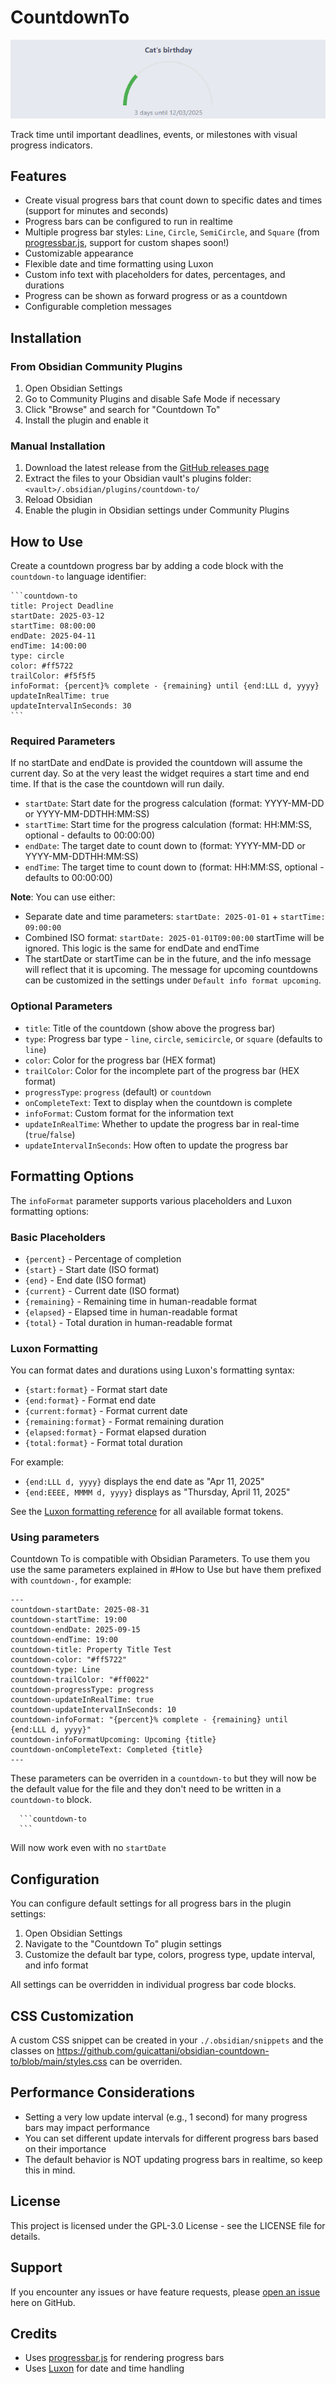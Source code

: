 # CountdownTo

![CountdownTo](./screenshot.png)

Track time until important deadlines, events, or milestones with visual progress indicators.

## Features

- Create visual progress bars that count down to specific dates and times (support for minutes and seconds)
- Progress bars can be configured to run in realtime
- Multiple progress bar styles: `Line`, `Circle`, `SemiCircle`, and `Square` (from [progressbar.js](https://kimmobrunfeldt.github.io/progressbar.js/), support for custom shapes soon!)
- Customizable appearance
- Flexible date and time formatting using Luxon
- Custom info text with placeholders for dates, percentages, and durations
- Progress can be shown as forward progress or as a countdown
- Configurable completion messages

## Installation

### From Obsidian Community Plugins

1. Open Obsidian Settings
2. Go to Community Plugins and disable Safe Mode if necessary
3. Click "Browse" and search for "Countdown To"
4. Install the plugin and enable it

### Manual Installation

1. Download the latest release from the [GitHub releases page](https://github.com/guicattani/countdown-to/releases)
2. Extract the files to your Obsidian vault's plugins folder: `<vault>/.obsidian/plugins/countdown-to/`
3. Reload Obsidian
4. Enable the plugin in Obsidian settings under Community Plugins

## How to Use

Create a countdown progress bar by adding a code block with the `countdown-to` language identifier:
````
```countdown-to
title: Project Deadline
startDate: 2025-03-12
startTime: 08:00:00
endDate: 2025-04-11
endTime: 14:00:00
type: circle
color: #ff5722
trailColor: #f5f5f5
infoFormat: {percent}% complete - {remaining} until {end:LLL d, yyyy}
updateInRealTime: true
updateIntervalInSeconds: 30
```
````
### Required Parameters

If no startDate and endDate is provided the countdown will assume the current day. So at the very least the widget requires a start time and end time. If that is the case the countdown will run daily.

- `startDate`: Start date for the progress calculation (format: YYYY-MM-DD or YYYY-MM-DDTHH:MM:SS)
- `startTime`: Start time for the progress calculation (format: HH:MM:SS, optional - defaults to 00:00:00)
- `endDate`: The target date to count down to (format: YYYY-MM-DD or YYYY-MM-DDTHH:MM:SS)
- `endTime`: The target time to count down to (format: HH:MM:SS, optional - defaults to 00:00:00)

**Note**: You can use either:
- Separate date and time parameters: `startDate: 2025-01-01` + `startTime: 09:00:00`
- Combined ISO format: `startDate: 2025-01-01T09:00:00` startTime will be ignored. This logic is the same for endDate and endTime
- The startDate or startTime can be in the future, and the info message will reflect that it is upcoming. The message for upcoming countdowns can be customized in the settings under `Default info format upcoming`.

### Optional Parameters

- `title`: Title of the countdown (show above the progress bar)
- `type`: Progress bar type - `line`, `circle`, `semicircle`, or `square` (defaults to `line`)
- `color`: Color for the progress bar (HEX format)
- `trailColor`: Color for the incomplete part of the progress bar (HEX format)
- `progressType`: `progress` (default) or `countdown`
- `onCompleteText`: Text to display when the countdown is complete
- `infoFormat`: Custom format for the information text
- `updateInRealTime`: Whether to update the progress bar in real-time (`true`/`false`)
- `updateIntervalInSeconds`: How often to update the progress bar

## Formatting Options

The `infoFormat` parameter supports various placeholders and Luxon formatting options:

### Basic Placeholders

- `{percent}` - Percentage of completion
- `{start}` - Start date (ISO format)
- `{end}` - End date (ISO format)
- `{current}` - Current date (ISO format)
- `{remaining}` - Remaining time in human-readable format
- `{elapsed}` - Elapsed time in human-readable format
- `{total}` - Total duration in human-readable format

### Luxon Formatting

You can format dates and durations using Luxon's formatting syntax:

- `{start:format}` - Format start date
- `{end:format}` - Format end date
- `{current:format}` - Format current date
- `{remaining:format}` - Format remaining duration
- `{elapsed:format}` - Format elapsed duration
- `{total:format}` - Format total duration

For example:
- `{end:LLL d, yyyy}` displays the end date as "Apr 11, 2025"
- `{end:EEEE, MMMM d, yyyy}` displays as "Thursday, April 11, 2025"

See the [Luxon formatting reference](https://moment.github.io/luxon/#/formatting?id=table-of-tokens) for all available format tokens.

### Using parameters
Countdown To is compatible with Obsidian Parameters. To use them you use the same parameters explained in #How to Use but have them prefixed with `countdown-`, for example:
```
---
countdown-startDate: 2025-08-31
countdown-startTime: 19:00
countdown-endDate: 2025-09-15
countdown-endTime: 19:00
countdown-title: Property Title Test
countdown-color: "#ff5722"
countdown-type: Line
countdown-trailColor: "#ff0022"
countdown-progressType: progress
countdown-updateInRealTime: true
countdown-updateIntervalInSeconds: 10
countdown-infoFormat: "{percent}% complete - {remaining} until {end:LLL d, yyyy}"
countdown-infoFormatUpcoming: Upcoming {title}
countdown-onCompleteText: Completed {title}
---
```
These parameters can be overriden in a `countdown-to` but they will now be the default value for the file and they don't need to be written in a `countdown-to` block.

````
  ```countdown-to
  ```
````
Will now work even with no `startDate`

## Configuration

You can configure default settings for all progress bars in the plugin settings:

1. Open Obsidian Settings
2. Navigate to the "Countdown To" plugin settings
3. Customize the default bar type, colors, progress type, update interval, and info format

All settings can be overridden in individual progress bar code blocks.

## CSS Customization
A custom CSS snippet can be created in your `./.obsidian/snippets` and the classes on https://github.com/guicattani/obsidian-countdown-to/blob/main/styles.css can be overriden.

## Performance Considerations

- Setting a very low update interval (e.g., 1 second) for many progress bars may impact performance
- You can set different update intervals for different progress bars based on their importance
- The default behavior is NOT updating progress bars in realtime, so keep this in mind.

## License

This project is licensed under the GPL-3.0 License - see the LICENSE file for details.

## Support

If you encounter any issues or have feature requests, please [open an issue](https://github.com/guicattani/countdown-to/issues) here on GitHub.

## Credits

- Uses [progressbar.js](https://kimmobrunfeldt.github.io/progressbar.js/) for rendering progress bars
- Uses [Luxon](https://moment.github.io/luxon/) for date and time handling
